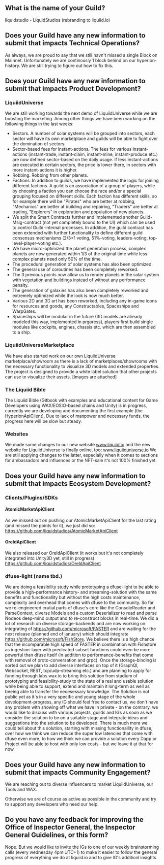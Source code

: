 
## What is the name of your Guild?

liquidstudio - LiquidStudios (rebranding to liquiid.io)

## Does your Guild have any new information to submit that impacts Technical Operations?

As always, we are proud to say that we still havn't missed a single Block on Mainnet. Unfortunately we are continously 1 block behind on our hyperion-history. We are still trying to figure out how to fix this.

## Does your Guild have any new information to submit that impacts Product Development?

### LiquiidUniverse
We are still working towards the next demo of LiquiidUniverse while we are boosting the marketing. 
Among other things we have been working on the following things in the last weeks:
- Sectors. A number of solar systems will be grouped into sectors, each sector will have its own marketplace and guilds will be able to fight over the domination of sectors. 
- Sector-based fees for instant-actions. The fees for various instant-actions (instant-trade, instant-claim, instant-mine, instant-produce etc.) are now defined sector-based on the daily usage. If less instant-actions are executed in certain sectors, the price is lower there, in sectors with more instant-actions it is higher. 
- Robbing. Robbing from other planets.
- Factions. In addition to guilds, we have implemented the logic for joining different factions. A guild is an association of a group of players, while by choosing a faction you can choose the race and/or a special grouping focused on different skills. Each faction has different skills, so for example there will be "Pirates" who are better at robbing, "Mechanics" are better at building and repairing, "Traders" are better at trading, "Explorers" in exploration and population of new planets. 
- We split the Smart Contracts further and implemented another Guild-Msig-contract (not yet completely bound to the UI) which can be used to control Guild-internal processes. In addition, the guild contract has been extended with further functionality to define different guild consensus mechanisms (2/3+1 voting, 51%-voting, leaders-voting, top-level-player-voting etc.).
- We have micro-optimized the planet generation process, complex planets are now generated within 1/3 of the original time while less complex planets need only 50% of the time. 
- The procedural generation of solar systems has also been optimized.
- The general use of coroutines has been completely reworked.
- The 3 previous points now allow us to render planets in the solar system with vegetation and buildings instead of without any performance penalty. 
- The generation of galaxies has also been completely reworked and extremely optimized while the look is now much better. 
- Various 2D and 3D art has been reworked, including any in-game icons for resources and goods, any Constructables, Spaceships and WarpGates.
- Spaceships will be modular in the future (3D models are already modeled this way, implemented in prgoress), players first build single modules like cockpits, engines, chassis etc. which are then assembled to a ship.

### LiquiidUniverseMarketplace
We have also started work on our own LiquiidUniverse marketplace/showroom as there is a lack of marketplaces/showrooms with the necessary functionality to visualize 3D models and extended properties. The project is designed to provide a white label solution that other projects can use to visualize their assets. [Images are attached]

### The Liquiid Bible
The Liquiid Bible (Gitbook with examples and educational content for Game Developers using WAX/EOSIO-based chains and Unity) is in progress, currently we are developing and documenting the first example (the HyperionApiClient). Due to lack of manpower and necessary funds, the progress here will be slow but steady. 

### Websites
We made some changes to our new website www.liquiid.io and the new website for LiquiidUniverse is finally online, too: www.liquiiduniverse.io We are still applying changes to the latter, especially when it comes to sections for ambassadors and influences or the NFT-sale it's not 100% finished yet. 

## Does your Guild have any new information to submit that impacts Ecosystem Development?

### Clients/Plugins/SDKs
#### AtomicMarketApiClient 
As we missed out on pushing our AtomicMarketApiClient for the last rating (and missed the points for it), we just did so: https://github.com/liquidstudios/AtomicMarketApiClient
#### OreIdApiClient
We also released our OreIdApiClient (it works but it's not completely integrated into Unity3D yet, still in progress): https://github.com/liquidstudios/OreIdApiClient

### dfuse-light (name tbd.)
We are doing a feasibility study while prototyping a dfuse-light to be able to provide a high-performance history- and streaming-solution with the same benefits and functionallity but without the high costs maintenance, complexity and overhead that comes with dfuse to the community. So far we re-engineered crutial parts of dfuse's core like the ConsoleReader and ParseContext, diverse Models and a custom Deserializer to read and parse Nodeos deep-mind output and to re-construct blocks in real-time. We did a lot of research on diverse storage-backends and are now working on integrating of https://github.com/microsoft/FASTER and are waiting for the next release (planned end of january) which should integrate https://github.com/microsoft/FishStore. We believe there is a high chance that the incomparable high speed of FASTER in combination with Fishstore as ingestion-layer with predicated subset functions could even be more powerful than dfuse itself (in addition to performance-benefits that come with removal of proto-conversation and grpc). Once the storage-binding is sorted out we plan to add diverse interfaces on top of it (GraphQl, Websocket, REST, tcp/udp-streaming etc.) and are planning to apply for funding through labs.wax.io to bring this solution from stadium of prototyping and feasibility-study to the state of a real and usable solution while being able to support, extend and maintain it long-term as well as beeing able to transfer the necesessary knowledge. The Solution is not public yet as it's in a very specific and young stage of the whole development-progress, any IG should feel free to contact us, we don't have any problem with showing off what we have in private - on the contrary, we would like to discuss with various projects, guilds and IGs as soon as we consider the solution to be on a suitable stage and integrate ideas and suggestions into the solution to be developed. There is much more we could tell about this solution, starting with missing functionallity in dfuse, over how we think we can reduce the super low latencies that come with dfuse even more, to how we think we can provide a solution every Dapp or Project will be able to host with only low costs - but we leave it at that for now. 

## Does your Guild have any new information to submit that impacts Community Engagement?

We are reaching out to diverse influencers to market LiquiidUniverse, our Tools and WAX. 

Otherwise we are of course as active as possible in the community and try to support any developers who need our help.

## Do you have any feedback for improving the Office of Inspector General, the Inspector General Guidelines, or this form?

Nope. But we would like to invite the IGs to one of our weekly brainstorming calls (every wednesday 4pm UTC+1) to make it easier to follow the general progress of everything we do at liquiid.io and to give IG's additionl insights. 
